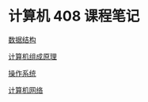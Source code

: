 # 计算机 408 课程笔记

[数据结构](data-structure/SUMMARY.md)

[计算机组成原理](computer-organization/SUMMARY.md)

[操作系统](operating-system/SUMMARY.md)

[计算机网络](computer-networking/SUMMARY.md)

